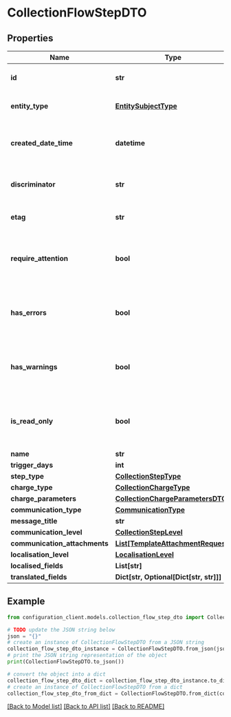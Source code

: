 # CollectionFlowStepDTO


## Properties

Name | Type | Description | Notes
------------ | ------------- | ------------- | -------------
**id** | **str** | Gets or sets the unique identifier. | [optional] 
**entity_type** | [**EntitySubjectType**](EntitySubjectType.md) | Gets or sets the type of the entity. | [optional] 
**created_date_time** | **datetime** | Gets or sets the date and time when the entity was created. | [optional] 
**discriminator** | **str** | Gets or sets the discriminator value. | [optional] 
**etag** | **str** | Gets or sets the ETag value. | [optional] 
**require_attention** | **bool** | Gets a value indicating whether the entity requires attention. | [optional] [readonly] 
**has_errors** | **bool** | Gets or sets a value indicating whether the entity has errors. | [optional] 
**has_warnings** | **bool** | Gets or sets a value indicating whether the entity has warnings. | [optional] 
**is_read_only** | **bool** | Gets or sets a value indicating whether the entity is read-only. | [optional] 
**name** | **str** |  | [optional] 
**trigger_days** | **int** |  | [optional] 
**step_type** | [**CollectionStepType**](CollectionStepType.md) |  | [optional] 
**charge_type** | [**CollectionChargeType**](CollectionChargeType.md) |  | [optional] 
**charge_parameters** | [**CollectionChargeParametersDTO**](CollectionChargeParametersDTO.md) |  | [optional] 
**communication_type** | [**CommunicationType**](CommunicationType.md) |  | [optional] 
**message_title** | **str** |  | [optional] 
**communication_level** | [**CollectionStepLevel**](CollectionStepLevel.md) |  | [optional] 
**communication_attachments** | [**List[TemplateAttachmentRequest]**](TemplateAttachmentRequest.md) |  | [optional] 
**localisation_level** | [**LocalisationLevel**](LocalisationLevel.md) |  | [optional] 
**localised_fields** | **List[str]** |  | [optional] 
**translated_fields** | **Dict[str, Optional[Dict[str, str]]]** |  | [optional] 

## Example

```python
from configuration_client.models.collection_flow_step_dto import CollectionFlowStepDTO

# TODO update the JSON string below
json = "{}"
# create an instance of CollectionFlowStepDTO from a JSON string
collection_flow_step_dto_instance = CollectionFlowStepDTO.from_json(json)
# print the JSON string representation of the object
print(CollectionFlowStepDTO.to_json())

# convert the object into a dict
collection_flow_step_dto_dict = collection_flow_step_dto_instance.to_dict()
# create an instance of CollectionFlowStepDTO from a dict
collection_flow_step_dto_from_dict = CollectionFlowStepDTO.from_dict(collection_flow_step_dto_dict)
```
[[Back to Model list]](../README.md#documentation-for-models) [[Back to API list]](../README.md#documentation-for-api-endpoints) [[Back to README]](../README.md)


